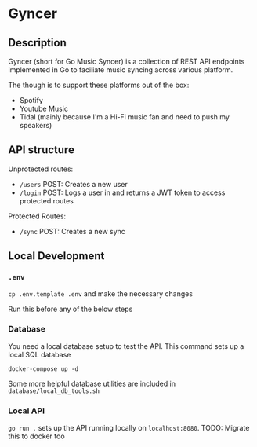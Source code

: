 # Gyncer

## Description

Gyncer (short for Go Music Syncer) is a collection of REST API endpoints implemented in Go to faciliate music syncing across various platform.

The though is to support these platforms out of the box:
* Spotify
* Youtube Music
* Tidal (mainly because I'm a Hi-Fi music fan and need to push my speakers)

## API structure

Unprotected routes:
- `/users` POST: Creates a new user
- `/login` POST: Logs a user in and returns a JWT token to access protected routes

Protected Routes:
- `/sync` POST: Creates a new sync


## Local Development

### `.env`

`cp .env.template .env` and make the necessary changes

Run this before any of the below steps

### Database

You need a local database setup to test the API. This command sets up a local SQL database

```
docker-compose up -d
```

Some more helpful database utilities are included in `database/local_db_tools.sh`

### Local API

`go run .` sets up the API running locally on `localhost:8080`.
TODO: Migrate this to docker too
